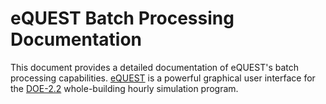 # eQUEST Batch Processing Documentation

This document provides a detailed documentation of eQUEST's batch processing capabilities. [eQUEST](http://www.doe2.com/equest/) is a powerful graphical user interface for the [DOE-2.2](http://doe2.com/DOE2/index.html) whole-building hourly simulation program.
